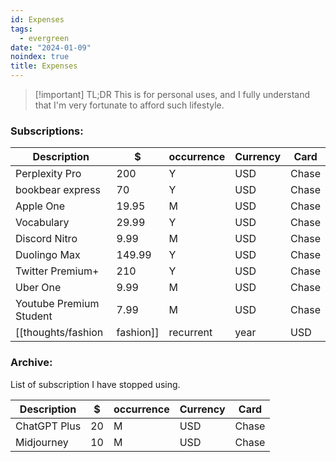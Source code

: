 ```yaml
---
id: Expenses
tags:
  - evergreen
date: "2024-01-09"
noindex: true
title: Expenses
---
```


> [!important] TL;DR
> This is for personal uses, and I fully understand that I'm very fortunate to afford such lifestyle.

### Subscriptions:

| Description | $ | occurrence | Currency | Card |
| ---- | ---- | ---- | ---- | ---- |
| Perplexity Pro | 200 | Y | USD | Chase |
| bookbear express | 70 | Y | USD | Chase |
| Apple One | 19.95 | M | USD | Chase |
| Vocabulary | 29.99 | Y | USD | Chase |
| Discord Nitro | 9.99 | M | USD | Chase |
| Duolingo Max | 149.99 | Y | USD | Chase |
| Twitter Premium+ | 210 | Y | USD | Chase |
| Uber One | 9.99 | M | USD | Chase |
| Youtube Premium Student | 7.99 | M | USD | Chase |
| [[thoughts/fashion|fashion]] | recurrent | year | USD | Chase |


### Archive:

List of subscription I have stopped using.

| Description | $ | occurrence | Currency | Card |
| ---- | ---- | ---- | ---- | ---- |
| ChatGPT Plus | 20 | M | USD | Chase |
| Midjourney | 10 | M | USD | Chase |

